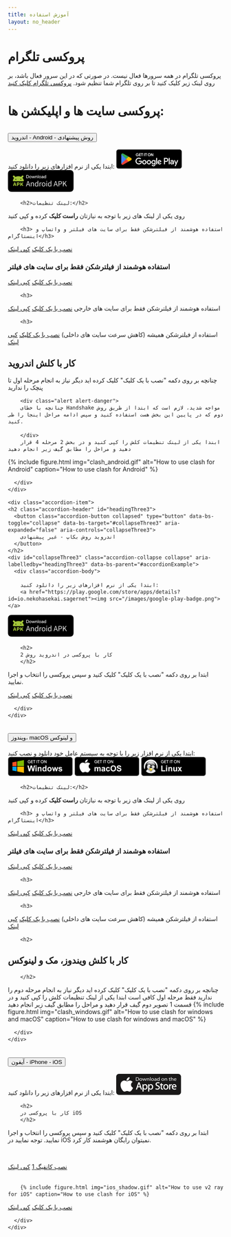 ```yaml
---
title: آموزش استفاده
layout: no_header
---
```



# پروکسی تلگرام
پروکسی تلگرام در همه سرورها فعال نیست. در صورتی که در این سرور فعال باشد، بر روی لینک زیر کلیک کنید تا بر روی تلگرام شما تنظیم شود.
<a href="tg://proxy?server=defaultserverhost&port=443&secret=eedefaultusersecret6d61696c2e676f6f676c652e636f6d" class='btn btn-primary'>پروکسی تلگرام کلیک کنید</a>


# پروکسی سایت ها و اپلیکشن ها:


<div class="accordion" id="accordionExample">
  <div class="accordion-item">
    <h2 class="accordion-header" id="headingOne">
      <button class="accordion-button collapsed" type="button" data-bs-toggle="collapse" data-bs-target="#collapseOne" aria-expanded="true" aria-controls="collapseOne">
        اندروید - Android  - روش پیشنهادی
      </button>
    </h2>
    <div id="collapseOne" class="accordion-collapse collapse" aria-labelledby="headingOne" data-bs-parent="#accordionExample">
      <div class="accordion-body">
        ابتدا یکی از نرم افزارهای زیر را دانلود کنید:
<a href="https://play.google.com/store/apps/details?id=com.github.kr328.clash"><img src="/images/google-play-badge.png"></a>
<a href="../gh/Kr328/ClashForAndroid/releases/download/v2.5.11/cfa-2.5.11-premium-universal-release.apk"><img src="/images/android-apk-badge.png"></a>


        
        <h2>لینک تنظیمات:</h2>
روی یکی از لینک های زیر با توجه به نیازتان **راست کلیک** کرده و کپی کنید

        <h3> استفاده هوشمند از فیلترشکن فقط برای سایت های فیلتر و واتساپ و اینستاگرام</h3>

<a href="clash://install-config?url=https://defaultserverhost/defaultusersecret/clash/lite-meta.yml" class="btn btn-primary">نصب با یک کلیک</a>
<a href="https://defaultserverhost/defaultusersecret/clash/lite-meta.yml" class="btn btn-success copylink">کپی لینک</a>

<h3>استفاده هوشمند از فیلترشکن فقط برای سایت های فیلتر</h3>
        
<a href="clash://install-config?url=https://defaultserverhost/defaultusersecret/clash/lite.yml" class="btn btn-primary">نصب با یک کلیک</a>
<a href="https://defaultserverhost/defaultusersecret/clash/lite.yml" class="btn btn-success copylink">کپی لینک</a>

        <h3>
استفاده هوشمند از فیلترشکن فقط برای سایت های خارجی
        </h3>
<a href="clash://install-config?url=https://defaultserverhost/defaultusersecret/clash/normal.yml" class="btn btn-primary">نصب با یک کلیک</a>
<a href="https://defaultserverhost/defaultusersecret/clash/normal.yml" class="btn btn-success copylink">کپی لینک</a>


        <h3>
استفاده از فیلترشکن همیشه (کاهش سرعت سایت های داخلی)
        </h3>
<a href="clash://install-config?url=https://defaultserverhost/defaultusersecret/clash/all.yml" class="btn btn-primary">نصب با یک کلیک</a>
<a href="https://defaultserverhost/defaultusersecret/clash/all.yml" class="btn btn-success copylink">کپی لینک</a>

<h2> کار با کلش اندروید
        </h2>
  
   چنانچه بر روی دکمه "نصب با یک کلیک" کلیک کرده اید دیگر نیاز به انجام مرحله اول تا پنچک را ندارید

        <div class="alert alert-danger">
        چنانچه با خطای Handshake مواجه شدید، لازم است که ابتدا از طریق روش دوم که در پایین این بخش هست استفاده کنید و سپس ادامه مراحل اینجا را طی کنید.
          
        </div>
        ابندا یکی از لینک تنظیمات کلش را کپی کنید و در بخش 2 مرحله 4 قرار دهید و مراحل را مطابق گیف زیر انجام دهید
       
{% include figure.html img="clash_android.gif" alt="How to use clash for Android" caption="How to use clash for Android" %}

        
        
      </div>
    </div>
  </div>
  
  
  
  
    <div class="accordion-item">
    <h2 class="accordion-header" id="headingThree3">
      <button class="accordion-button collapsed" type="button" data-bs-toggle="collapse" data-bs-target="#collapseThree3" aria-expanded="false" aria-controls="collapseThree3">
        اندروید روش بکاپ - غیر پیشنهادی
      </button>
    </h2>
    <div id="collapseThree3" class="accordion-collapse collapse" aria-labelledby="headingThree3" data-bs-parent="#accordionExample">
      <div class="accordion-body">
        
        ابتدا یکی از نرم افزارهای زیر را دانلود کنید:
        <a href="https://play.google.com/store/apps/details?id=io.nekohasekai.sagernet"><img src="/images/google-play-badge.png"></a>
<a href="../gh/SagerNet/SagerNet/releases/download/0.8.1-rc02/SN-0.8.1-rc02-arm64-v8a.apk"><img src="/images/android-apk-badge.png"></a>
        
                
        <h2>
        کار با پروکسی در اندروید روش 2
        </h2>
ابتدا  بر روی دکمه "نصب با یک کلیک" کلیک کنید و سپس پروکسی را انتخاب و اجرا نمایید. 

<a href="ss://chacha20-ietf-poly1305:defaultusersecret@defaultserverhost:443?plugin=obfs-local%3Bobfs%3Dtls%3Bobfs-host%3Dwww.google.com&udp-over-tcp=true#defaultserverhost" class="btn btn-primary">نصب با یک کلیک</a>
<a href="ss://chacha20-ietf-poly1305:defaultusersecret@defaultserverhost:443?plugin=obfs-local%3Bobfs%3Dtls%3Bobfs-host%3Dwww.google.com&udp-over-tcp=true#defaultserverhost" class="btn btn-success copylink">کپی لینک</a>
        
      </div>
    </div>
</div>
      
      
  
  
  
  
  
  
  
  <div class="accordion-item">
    <h2 class="accordion-header" id="headingTwo">
      <button class="accordion-button collapsed" type="button" data-bs-toggle="collapse" data-bs-target="#collapseTwo" aria-expanded="false" aria-controls="collapseTwo">
        ویندوز، macOS و لینوکس
      </button>
    </h2>
    <div id="collapseTwo" class="accordion-collapse collapse" aria-labelledby="headingTwo" data-bs-parent="#accordionExample">
      <div class="accordion-body">
        ابتدا یکی از نرم افزار زیر را با توجه به سیستم عامل خود دانلود و نصب کنید:
        <a href="../gh/Fndroid/clash_for_windows_pkg/releases/download/0.20.4/Clash.for.Windows.Setup.0.20.4.exe"><img src="/images/BadgeWindows.png"></a>
   <a href="../gh/Fndroid/clash_for_windows_pkg/releases/download/0.20.4/Clash.for.Windows-0.20.4.dmg"><img src="/images/BadgeMacOS.png"></a>
           <a href="../gh/Fndroid/clash_for_windows_pkg/releases/download/0.20.5/Clash.for.Windows-0.20.5-x64-linux.tar.gz"><img src="/images/BadgeLinux.png"></a>


        
        

        <h2>لینک تنظیمات:</h2>
روی یکی از لینک های زیر با توجه به نیازتان **راست کلیک** کرده و کپی کنید

        <h3> استفاده هوشمند از فیلترشکن فقط برای سایت های فیلتر و واتساپ و اینستاگرام</h3>

<a href="clash://install-config?url=https://defaultserverhost/defaultusersecret/clash/lite-meta.yml" class="btn btn-primary">نصب با یک کلیک</a>
<a href="https://defaultserverhost/defaultusersecret/clash/lite-meta.yml" class="btn btn-success copylink">کپی لینک</a>

<h3>استفاده هوشمند از فیلترشکن فقط برای سایت های فیلتر</h3>
        
<a href="clash://install-config?url=https://defaultserverhost/defaultusersecret/clash/lite.yml" class="btn btn-primary">نصب با یک کلیک</a>
<a href="https://defaultserverhost/defaultusersecret/clash/lite.yml" class="btn btn-success copylink">کپی لینک</a>

        <h3>
استفاده هوشمند از فیلترشکن فقط برای سایت های خارجی
        </h3>
<a href="clash://install-config?url=https://defaultserverhost/defaultusersecret/clash/normal.yml" class="btn btn-primary">نصب با یک کلیک</a>
<a href="https://defaultserverhost/defaultusersecret/clash/normal.yml" class="btn btn-success copylink">کپی لینک</a>


        <h3>
استفاده از فیلترشکن همیشه (کاهش سرعت سایت های داخلی)
        </h3>
<a href="clash://install-config?url=https://defaultserverhost/defaultusersecret/clash/all.yml" class="btn btn-primary">نصب با یک کلیک</a>
<a href="https://defaultserverhost/defaultusersecret/clash/all.yml" class="btn btn-success copylink">کپی لینک</a>

        <h2>
## کار با کلش ویندوز، مک و لینوکس
        </h2>
چنانچه بر روی دکمه "نصب با یک کلیک" کلیک کرده اید دیگر نیاز به انجام مرحله دوم را ندارید فقط مرحله اول کافی است
ابندا یکی از لینک تنظیمات کلش را کپی کنید و در قسمت 1 تصویر دوم گیف قرار دهید و مراحل را مطابق گیف زیر انجام دهید
{% include figure.html img="clash_windows.gif" alt="How to use clash for windows and macOS" caption="How to use clash for windows and macOS" %}

      </div>
    </div>
  </div>
  <div class="accordion-item">
    <h2 class="accordion-header" id="headingThree">
      <button class="accordion-button collapsed" type="button" data-bs-toggle="collapse" data-bs-target="#collapseThree" aria-expanded="false" aria-controls="collapseThree">
        آیفون - iPhone - iOS
      </button>
    </h2>
    <div id="collapseThree" class="accordion-collapse collapse" aria-labelledby="headingThree" data-bs-parent="#accordionExample">
      <div class="accordion-body">
        ابتدا یکی از نرم افزارهای زیر را دانلود کنید:
        <a href="https://apps.apple.com/us/app/shadowlink-shadowsocks-vpn/id1439686518"><img src="/images/badgeiOS.png"></a>
                
        <h2>
        کار با پروکسی در iOS
        </h2>
ابتدا  بر روی دکمه "نصب با یک کلیک" کلیک کنید و سپس پروکسی را انتخاب و اجرا نمایید. توجه نمایید در iOS نمیتوان رایگان هوشمند کار کرد. 

        
<br/>

<a href="ss://chacha20-ietf-poly1305:defaultusersecret@defaultserverhost:443?plugin=v2ray-plugin%3Bmode%3Dwebsocket%3Bpath%3D%2Fdefaultusersecret%2Fv2ray%2F%3Bhost%3Ddefaultserverhost%3Btls&udp-over-tcp=true#v2ray_defaultserverhost" class="btn btn-primary">نصب کانفیگ 1</a>
<a href="ss://chacha20-ietf-poly1305:defaultusersecret@defaultserverhost:443?plugin=v2ray-plugin%3Bmode%3Dwebsocket%3Bpath%3D%2Fdefaultusersecret%2Fv2ray%2F%3Bhost%3Ddefaultserverhost%3Btls&udp-over-tcp=true#v2ray_defaultserverhost" class="btn btn-success copylink">کپی لینک</a>
        <br/>
        <br/>
        
        {% include figure.html img="ios_shadow.gif" alt="How to use v2 ray for iOS" caption="How to use clash for iOS" %}
        
<a href="ss://chacha20-ietf-poly1305:defaultusersecret@defaultserverhost:443?plugin=obfs-local%3Bobfs%3Dtls%3Bobfs-host%3Dwww.google.com&udp-over-tcp=true#defaultserverhost" class="btn btn-primary">نصب با یک کلیک</a>
<a href="ss://chacha20-ietf-poly1305:defaultusersecret@defaultserverhost:443?plugin=obfs-local%3Bobfs%3Dtls%3Bobfs-host%3Dwww.google.com&udp-over-tcp=true#defaultserverhost" class="btn btn-success copylink">کپی لینک</a>
        
      </div>
    </div>
  </div>
</div>

<style>
.text-break {
    word-wrap: break-word!important;
    word-break: break-word!important;
}
  </style>
<script>
  secret=document.location.pathname.split('/')[1];
  host=document.location.host;
  codes=document.getElementsByTagName('code');
  for (i=0; i<codes.length;i++){
    codes[i].innerHTML=codes[i].innerHTML.replaceAll('defaultusersecret',secret);
    codes[i].innerHTML=codes[i].innerHTML.replaceAll('defaultserverhost',host);
  }

  as=document.getElementsByTagName('a');
  for (i=0; i<as.length;i++){
    as[i].href=as[i].href.replaceAll('defaultusersecret',secret);
    as[i].href=as[i].href.replaceAll('defaultserverhost',host);
    as[i].innerHTML=as[i].innerHTML.replaceAll('defaultusersecret',secret);
    as[i].innerHTML=as[i].innerHTML.replaceAll('defaultserverhost',host);
  }

  copy_links=document.getElementsByClassName('copylink');
  function copy_click(e){
    e.preventDefault(); 
    console.log(this);console.log(e);
    var link=this.href;
    navigator.clipboard.writeText(link).then(function() {
      alert('Link Copied to clipboard '+link);
    }, function(err) {
        window.prompt("Copy to clipboard: Ctrl+C, Enter", link);
    });
  }
  for (i=0; i<copy_links.length;i++){
    copy_links[i].onclick=copy_click;
  }
</script>
